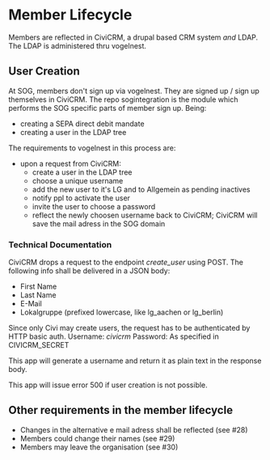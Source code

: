 # Member Lifecycle

Members are reflected in CiviCRM, a drupal based CRM system *and* LDAP. The LDAP is administered thru vogelnest.

## User Creation
At SOG, members don't sign up via vogelnest. They are signed up / sign up themselves in CiviCRM.
The repo sogintegration is the module which performs the SOG specific parts of member sign up.
Being:
  - creating a SEPA direct debit mandate
  - creating a user in the LDAP tree
  
The requirements to vogelnest in this process are:
  - upon a request from CiviCRM:
    - create a user in the LDAP tree
    - choose a unique username
    - add the new user to it's LG and to Allgemein as pending inactives
    - notify ppl to activate the user
    - invite the user to choose a password
    - reflect the newly choosen username back to CiviCRM; CiviCRM will save the mail adress in the SOG domain

### Technical Documentation

CiviCRM drops a request to the endpoint *create_user* using POST.
The following info shall be delivered in a JSON body:
  - First Name
  - Last Name
  - E-Mail
  - Lokalgruppe (prefixed lowercase, like lg_aachen or lg_berlin)

Since only Civi may create users, the request has to be authenticated
by HTTP basic auth.
Username: *civicrm*
Password: As specified in CIVICRM_SECRET

This app will generate a username and return it as plain text
in the response body.

This app will issue error 500 if user creation is not possible.
    
## Other requirements in the member lifecycle
- Changes in the alternative e mail adress shall be reflected (see #28)
- Members could change their names (see #29)
- Members may leave the organisation (see #30)
